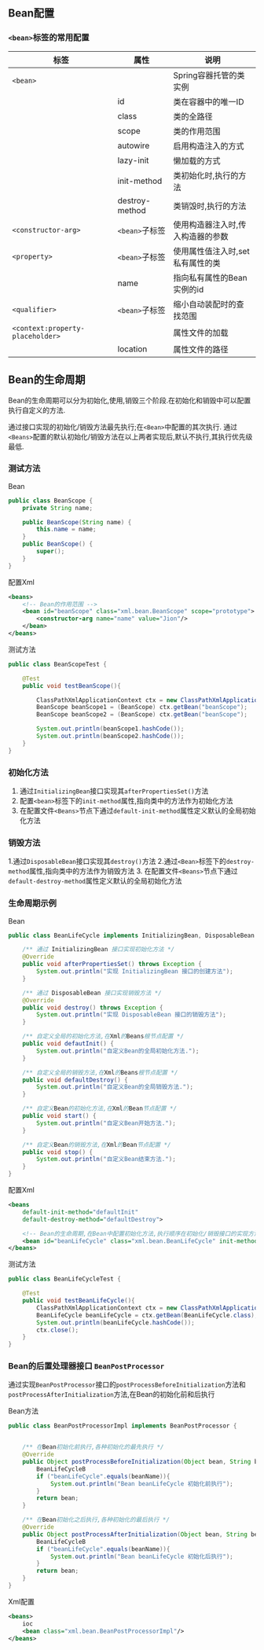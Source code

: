 
## Bean配置
### `<bean>`标签的常用配置

| 标签                | 属性           | 说明                              |
| ------------------- | -------------- | --------------------------------- |
| `<bean>`            |                | Spring容器托管的类实例            |
|                     | id             | 类在容器中的唯一ID                |
|                     | class          | 类的全路径                        |
|                     | scope          | 类的作用范围                      |
|                     | autowire       | 启用构造注入的方式                |
|                     | lazy-init      | 懒加载的方式                      |
|                     | init-method    | 类初始化时,执行的方法             |
|                     | destroy-method | 类销毁时,执行的方法               |
| `<constructor-arg>` | `<bean>`子标签 | 使用构造器注入时,传入构造器的参数 |
| `<property>`        | `<bean>`子标签 | 使用属性值注入时,set私有属性的类  |
|                     | name           | 指向私有属性的Bean实例的id        |
|`<qualifier>` | `<bean>`子标签| 缩小自动装配时的查找范围|
|`<context:property-placeholder>` |   | 属性文件的加载|
|						|	location  | 属性文件的路径|


## Bean的生命周期
Bean的生命周期可以分为初始化,使用,销毁三个阶段.在初始化和销毁中可以配置执行自定义的方法.

通过接口实现的初始化/销毁方法最先执行;在`<Bean>`中配置的其次执行.
通过`<Beans>`配置的默认初始化/销毁方法在以上两者实现后,默认不执行,其执行优先级最低.


### 测试方法
Bean
```java
public class BeanScope {
    private String name;

    public BeanScope(String name) {
        this.name = name;
    }
    public BeanScope() {
        super();
    }
}
```

配置Xml
```xml
<beans>
    <!-- Bean的作用范围 -->
    <bean id="beanScope" class="xml.bean.BeanScope" scope="prototype">
        <constructor-arg name="name" value="Jion"/>
    </bean>
</beans>
```
测试方法
```java
public class BeanScopeTest {

    @Test
    public void testBeanScope(){

        ClassPathXmlApplicationContext ctx = new ClassPathXmlApplicationContext("xml/bean/bean.xml");
        BeanScope beanScope1 = (BeanScope) ctx.getBean("beanScope");
        BeanScope beanScope2 = (BeanScope) ctx.getBean("beanScope");

        System.out.println(beanScope1.hashCode());
        System.out.println(beanScope2.hashCode());
    }
}
```


### 初始化方法
1. 通过`InitializingBean`接口实现其`afterPropertiesSet()`方法
2. 配置`<bean>`标签下的`init-method`属性,指向类中的方法作为初始化方法
3. 在配置文件`<Beans>`节点下通过`default-init-method`属性定义默认的全局初始化方法

### 销毁方法

1.通过`DisposableBean`接口实现其`destroy()`方法
2.通过`<Bean>`标签下的`destroy-method`属性,指向类中的方法作为销毁方法
3. 在配置文件`<Beans>`节点下通过`default-destroy-method`属性定义默认的全局初始化方法


### 生命周期示例
Bean
```java
public class BeanLifeCycle implements InitializingBean, DisposableBean {

    /** 通过 InitializingBean 接口实现初始化方法 */
    @Override
    public void afterPropertiesSet() throws Exception {
        System.out.println("实现 InitializingBean 接口的创建方法");
    }

    /** 通过 DisposableBean 接口实现销毁方法 */
    @Override
    public void destroy() throws Exception {
        System.out.println("实现 DisposableBean 接口的销毁方法");
    }

    /** 自定义全局的初始化方法,在Xml的Beans根节点配置 */
    public void defautInit() {
        System.out.println("自定义Bean的全局初始化方法.");
    }

    /** 自定义全局的销毁方法,在Xml的Beans根节点配置 */
    public void defaultDestroy() {
        System.out.println("自定义Bean的全局销毁方法.");
    }

    /** 自定义Bean的初始化方法,在Xml的Bean节点配置 */
    public void start() {
        System.out.println("自定义Bean开始方法.");
    }

    /** 自定义Bean的销毁方法,在Xml的Bean节点配置 */
    public void stop() {
        System.out.println("自定义Bean结束方法.");
    }
}
```

配置Xml
```xml
<beans 
    default-init-method="defaultInit"
    default-destroy-method="defaultDestroy">

    <!-- Bean的生命周期,在Bean中配置初始化方法,执行顺序在初始化/销毁接口的实现方法之后 -->
    <bean id="beanLifeCycle" class="xml.bean.BeanLifeCycle" init-method="start" destroy-method="stop"/>
</beans>
```

测试方法
```java
public class BeanLifeCycleTest {

    @Test
    public void testBeanLifeCycle(){
        ClassPathXmlApplicationContext ctx = new ClassPathXmlApplicationContext("xml/bean/bean.xml");
        BeanLifeCycle beanLifeCycle = ctx.getBean(BeanLifeCycle.class);
        System.out.println(beanLifeCycle.hashCode());
        ctx.close();
    }
}
```

### Bean的后置处理器接口 `BeanPostProcessor`
通过实现`BeanPostProcessor`接口的`postProcessBeforeInitialization`方法和`postProcessAfterInitialization`方法,在Bean的初始化前和后执行

Bean方法
```java
public class BeanPostProcessorImpl implements BeanPostProcessor {


    /** 在Bean初始化前执行,各种初始化的最先执行 */
    @Override
    public Object postProcessBeforeInitialization(Object bean, String beanName) throws BeansException {
        BeanLifeCycleB
        if ("beanLifeCycle".equals(beanName)){
            System.out.println("Bean beanLifeCycle 初始化前执行");
        }
        return bean;
    }

    /** 在Bean初始化之后执行,各种初始化的最后执行 */
    @Override
    public Object postProcessAfterInitialization(Object bean, String beanName) throws BeansException {
        BeanLifeCycleB
        if ("beanLifeCycle".equals(beanName)){
            System.out.println("Bean beanLifeCycle 初始化后执行");
        }
        return bean;
    }
}
```

Xml配置
```xml
<beans>
    ioc
    <bean class="xml.bean.BeanPostProcessorImpl"/>
</beans>
```